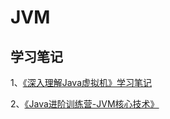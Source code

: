 # JVM

## 学习笔记

1、[《深入理解Java虚拟机》学习笔记](/notes/Java/JVM/深入理解Java虚拟机)

2、[《Java进阶训练营-JVM核心技术》](/notes/Java/进阶课程/Java进阶训练营/JVM)
